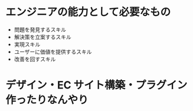 # エンジニアの能力として必要なもの

- 問題を発見するスキル
- 解決策を立案するスキル
- 実現スキル
- ユーザーに価値を提供するスキル
- 改善を回すスキル

# デザイン・EC サイト構築・プラグイン作ったりなんやり
